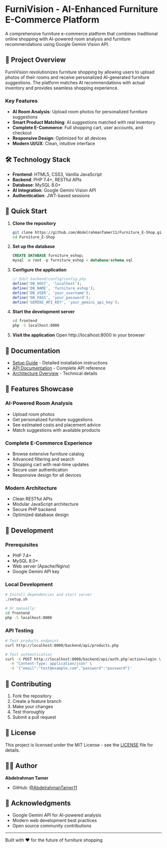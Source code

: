# FurniVision - AI-Enhanced Furniture E-Commerce Platform

A comprehensive furniture e-commerce platform that combines traditional online shopping with AI-powered room analysis and furniture recommendations using Google Gemini Vision API.

## 🎯 Project Overview

FurniVision revolutionizes furniture shopping by allowing users to upload photos of their rooms and receive personalized AI-generated furniture suggestions. The platform matches AI recommendations with actual inventory and provides seamless shopping experience.

### Key Features
- **AI Room Analysis**: Upload room photos for personalized furniture suggestions
- **Smart Product Matching**: AI suggestions matched with real inventory
- **Complete E-Commerce**: Full shopping cart, user accounts, and checkout
- **Responsive Design**: Optimized for all devices
- **Modern UI/UX**: Clean, intuitive interface

## 🛠️ Technology Stack

- **Frontend**: HTML5, CSS3, Vanilla JavaScript
- **Backend**: PHP 7.4+, RESTful APIs
- **Database**: MySQL 8.0+
- **AI Integration**: Google Gemini Vision API
- **Authentication**: JWT-based sessions

## 🚀 Quick Start

1. **Clone the repository**
   ```bash
   git clone https://github.com/AbdelrahmanTamer11/Furniture_E-Shop.git
   cd Furniture_E-Shop
   ```

2. **Set up the database**
   ```sql
   CREATE DATABASE furniture_eshop;
   mysql -u root -p furniture_eshop < database/schema.sql
   ```

3. **Configure the application**
   ```php
   // Edit backend/config/config.php
   define('DB_HOST', 'localhost');
   define('DB_NAME', 'furniture_eshop');
   define('DB_USER', 'your_username');
   define('DB_PASS', 'your_password');
   define('GEMINI_API_KEY', 'your_gemini_api_key');
   ```

4. **Start the development server**
   ```bash
   cd frontend
   php -S localhost:8000
   ```

5. **Visit the application**
   Open http://localhost:8000 in your browser

## 📖 Documentation

- [Setup Guide](SETUP.md) - Detailed installation instructions
- [API Documentation](README.md#-api-documentation) - Complete API reference
- [Architecture Overview](README.md#-frontend-architecture) - Technical details

## 🎨 Features Showcase

### AI-Powered Room Analysis
- Upload room photos
- Get personalized furniture suggestions
- See estimated costs and placement advice
- Match suggestions with available products

### Complete E-Commerce Experience
- Browse extensive furniture catalog
- Advanced filtering and search
- Shopping cart with real-time updates
- Secure user authentication
- Responsive design for all devices

### Modern Architecture
- Clean RESTful APIs
- Modular JavaScript architecture
- Secure PHP backend
- Optimized database design

## 🔧 Development

### Prerequisites
- PHP 7.4+
- MySQL 8.0+
- Web server (Apache/Nginx)
- Google Gemini API key

### Local Development
```bash
# Install dependencies and start server
./setup.sh

# Or manually:
cd frontend
php -S localhost:8000
```

### API Testing
```bash
# Test products endpoint
curl http://localhost:8000/backend/api/products.php

# Test authentication
curl -X POST http://localhost:8000/backend/api/auth.php?action=login \
  -H "Content-Type: application/json" \
  -d '{"email":"test@example.com","password":"password"}'
```

## 🤝 Contributing

1. Fork the repository
2. Create a feature branch
3. Make your changes
4. Test thoroughly
5. Submit a pull request

## 📄 License

This project is licensed under the MIT License - see the [LICENSE](LICENSE) file for details.

## 👨‍💻 Author

**Abdelrahman Tamer**
- GitHub: [@AbdelrahmanTamer11](https://github.com/AbdelrahmanTamer11)

## 🙏 Acknowledgments

- Google Gemini API for AI-powered analysis
- Modern web development best practices
- Open source community contributions

---

Built with ❤️ for the future of furniture shopping
